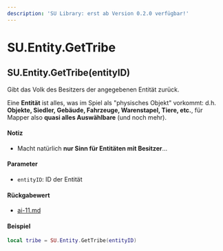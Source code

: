```yaml
---
description: 'SU Library: erst ab Version 0.2.0 verfügbar!'
---
```


# SU.Entity.GetTribe

## SU.Entity.GetTribe(entityID)

Gibt das Volk des Besitzers der angegebenen Entität zurück.

Eine **Entität** ist alles, was im Spiel als "physisches Objekt" vorkommt: d.h. **Objekte, Siedler, Gebäude, Fahrzeuge, Warenstapel, Tiere, etc.**, für Mapper also **quasi alles Auswählbare** (und noch mehr).

#### Notiz

* Macht natürlich **nur Sinn für Entitäten mit Besitzer**...

#### Parameter

* `entityID`: ID der Entität

#### Rückgabewert

* [ai-11.md](../../su-api-enums/ai-11.md "mention")

#### Beispiel

```lua
local tribe = SU.Entity.GetTribe(entityID)
```

